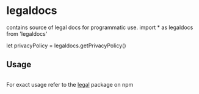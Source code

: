 # legaldocs

contains source of legal docs for programmatic use.
import \* as legaldocs from 'legaldocs'

let privacyPolicy = legaldocs.getPrivacyPolicy()

## Usage

```javascript
```

For exact usage refer to the [legal](https://www.npmjs.com/package/legal) package on npm
